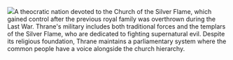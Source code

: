<img src="https://i.imgur.com/iNVZlKX.png" class="image-right">A theocratic nation devoted to the Church of the Silver Flame, which gained control after the previous royal family was overthrown during the Last War. Thrane's military includes both traditional forces and the templars of the Silver Flame, who are dedicated to fighting supernatural evil. Despite its religious foundation, Thrane maintains a parliamentary system where the common people have a voice alongside the church hierarchy.